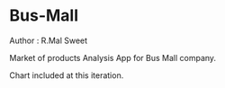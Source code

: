 # Bus-Mall
Author : R.Mal Sweet

Market of products Analysis App for Bus Mall company.

Chart included at this iteration. 